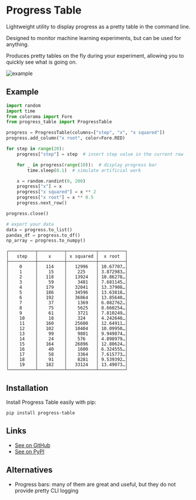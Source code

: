 # Progress Table

Lightweight utility to display progress as a pretty table in the command line.

Designed to monitor machine learning experiments, but can be used for anything.

Produces pretty tables on the fly during your experiment, allowing you to quickly see what is going on.

![example](https://github.com/gahaalt/progress-table/blob/main/progress_table_example.png?raw=true)

## Example

```python
import random
import time
from colorama import Fore
from progress_table import ProgressTable

progress = ProgressTable(columns=["step", "x", "x squared"])
progress.add_column("x root", color=Fore.RED)

for step in range(20):
    progress["step"] = step  # insert step value in the current row

    for _ in progress(range(10)):  # display progress bar
        time.sleep(0.1)  # simulate artificial work

    x = random.randint(0, 200)
    progress["x"] = x
    progress["x squared"] = x ** 2
    progress["x root"] = x ** 0.5
    progress.next_row()

progress.close()

# export your data
data = progress.to_list()
pandas_df = progress.to_df()
np_array = progress.to_numpy()
```

```stdout
┌──────────┬──────────┬───────────┬──────────┐
│   step   │    x     │ x squared │  x root  │
├──────────┼──────────┼───────────┼──────────┤
│    0     │   114    │   12996   │ 10.67707…│
│    1     │    15    │    225    │ 3.872983…│
│    2     │   118    │   13924   │ 10.86278…│
│    3     │    59    │    3481   │ 7.681145…│
│    4     │   179    │   32041   │ 13.37908…│
│    5     │   186    │   34596   │ 13.63818…│
│    6     │   192    │   36864   │ 13.85640…│
│    7     │    37    │    1369   │ 6.082762…│
│    8     │    75    │    5625   │ 8.660254…│
│    9     │    61    │    3721   │ 7.810249…│
│    10    │    18    │    324    │ 4.242640…│
│    11    │   160    │   25600   │ 12.64911…│
│    12    │   102    │   10404   │ 10.09950…│
│    13    │    99    │    9801   │ 9.949874…│
│    14    │    24    │    576    │ 4.898979…│
│    15    │   164    │   26896   │ 12.80624…│
│    16    │    40    │    1600   │ 6.324555…│
│    17    │    58    │    3364   │ 7.615773…│
│    18    │    91    │    8281   │ 9.539392…│
│    19    │   182    │   33124   │ 13.49073…│
└──────────┴──────────┴───────────┴──────────┘
```

## Installation

Install Progress Table easily with pip:

```
pip install progress-table
```

## Links

* [See on GitHub](https://github.com/gahaalt/progress-table)
* [See on PyPI](https://pypi.org/project/progress-table)

## Alternatives

* Progress bars: many of them are great and useful, but they do not provide pretty CLI logging
